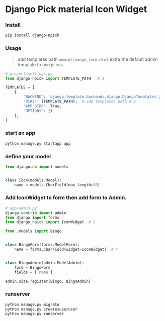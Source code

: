 # Django Pick material Icon Widget


### Install

```bash
pip install django-npick
```

### Usage

> add templates path `admin/change_form.html` extra the default admin template to use js css

```python
# project/settings.py
from django-npick import TEMPLATE_PATH   # 1

TEMPLATES = [
    {
        'BACKEND': 'django.template.backends.django.DjangoTemplates',
        'DIRS': [TEMPLATE_PATH],  # add templates path # 2
        'APP_DIRS': True,
        'OPTIONS': {)
    },
]
```

### start an app

```bash
python manage.py startapp app
```

### define your model

```python
from django.db import models


class Icon(models.Model):
    name = models.CharField(max_length=30)
```

### Add IconWidget to form then add form to Admin.

```python
# app/admin.py
django.contrib import admin
from django import forms
from django_npick import IconWidget  # 3

from .models import Bingo


class BingoForm(forms.ModelForm):
    name = forms.CharField(widget=IconWidget)  # 4


class BingoAdmin(admin.ModelAdmin):
    form = BingoForm
    fields = ['name']

admin.site.register(Bingo, BingoAdmin)
```


### runserver

```bash
python manage.py migrate
python manage.py createsuperuser
python manage.py runserver
```

